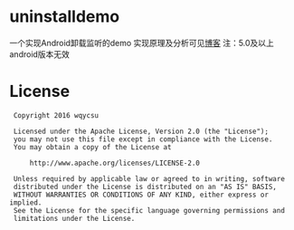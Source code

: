 # uninstalldemo
一个实现Android卸载监听的demo
实现原理及分析可见[博客](http://www.jianshu.com/p/189e319a5c45)
注：5.0及以上android版本无效 
 
# License
```
 Copyright 2016 wqycsu

 Licensed under the Apache License, Version 2.0 (the "License");
 you may not use this file except in compliance with the License.
 You may obtain a copy of the License at

     http://www.apache.org/licenses/LICENSE-2.0

 Unless required by applicable law or agreed to in writing, software
 distributed under the License is distributed on an "AS IS" BASIS,
 WITHOUT WARRANTIES OR CONDITIONS OF ANY KIND, either express or implied.
 See the License for the specific language governing permissions and
 limitations under the License.
 ```
